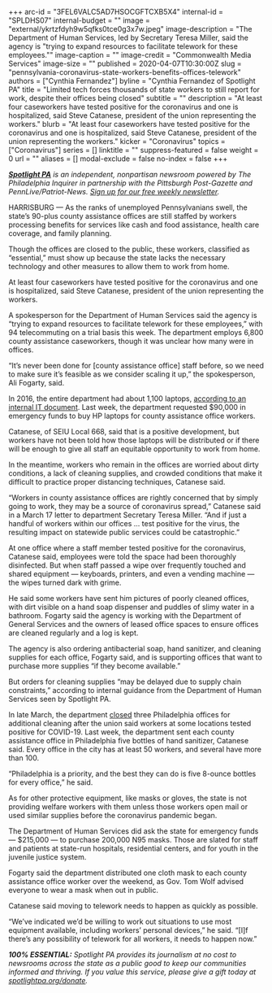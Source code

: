 +++
arc-id = "3FEL6VALC5AD7HSOCGFTCXB5X4"
internal-id = "SPLDHS07"
internal-budget = ""
image = "external/ykrtzfdyh9w5qfks0tce0g3x7w.jpeg"
image-description = "The Department of Human Services, led by Secretary Teresa Miller, said the agency is \"trying to expand resources to facilitate telework for these employees.\""
image-caption = ""
image-credit = "Commonwealth Media Services"
image-size = ""
published = 2020-04-07T10:30:00Z
slug = "pennsylvania-coronavirus-state-workers-benefits-offices-telework"
authors = ["Cynthia Fernandez"]
byline = "Cynthia Fernandez of Spotlight PA"
title = "Limited tech forces thousands of state workers to still report for work, despite their offices being closed"
subtitle = ""
description = "At least four caseworkers have tested positive for the coronavirus and one is hospitalized, said Steve Catanese, president of the union representing the workers."
blurb = "At least four caseworkers have tested positive for the coronavirus and one is hospitalized, said Steve Catanese, president of the union representing the workers."
kicker = "Coronavirus"
topics = ["Coronavirus"]
series = []
linktitle = ""
suppress-featured = false
weight = 0
url = ""
aliases = []
modal-exclude = false
no-index = false
+++

<a href="https://www.spotlightpa.org/"><i><b>Spotlight PA</b></i></a><i> is an independent, nonpartisan newsroom powered by The Philadelphia Inquirer in partnership with the Pittsburgh Post-Gazette and PennLive/Patriot-News. </i><a href="https://www.spotlightpa.org/newsletters"><i>Sign up for our free weekly newsletter</i></a><i>.</i>

HARRISBURG — As the ranks of unemployed Pennsylvanians swell, the state’s 90-plus county assistance offices are still staffed by workers processing benefits for services like cash and food assistance, health care coverage, and family planning.

Though the offices are closed to the public, these workers, classified as “essential,” must show up because the state lacks the necessary technology and other measures to allow them to work from home.

At least four caseworkers have tested positive for the coronavirus and one is hospitalized, said Steve Catanese, president of the union representing the workers.

A spokesperson for the Department of Human Services said the agency is “trying to expand resources to facilitate telework for these employees,” with 94 telecommuting on a trial basis this week. The department employs 6,800 county assistance caseworkers, though it was unclear how many were in offices.

“It’s never been done for [county assistance office] staff before, so we need to make sure it’s feasible as we consider scaling it up,” the spokesperson, Ali Fogarty, said.

In 2016, the entire department had about 1,100 laptops, <a href="https://www.dhs.pa.gov/providers/Providers/Documents/Business%20and%20Tech%20Standards/Platform/DHS%20Information%20Technology%20Environment%20Summary.pdf">according to an internal IT document</a>. Last week, the department requested $90,000 in emergency funds to buy HP laptops for county assistance office workers.

Catanese, of SEIU Local 668, said that is a positive development, but workers have not been told how those laptops will be distributed or if there will be enough to give all staff an equitable opportunity to work from home.

<script src="https://www.spotlightpa.org/embed.js" async></script><div data-spl-embed-version="1" data-spl-src="https://www.spotlightpa.org/embeds/donate/"></div>

In the meantime, workers who remain in the offices are worried about dirty conditions, a lack of cleaning supplies, and crowded conditions that make it difficult to practice proper distancing techniques, Catanese said.

“Workers in county assistance offices are rightly concerned that by simply going to work, they may be a source of coronavirus spread,” Catanese said in a March 17 letter to department Secretary Teresa Miller. “And if just a handful of workers within our offices ... test positive for the virus, the resulting impact on statewide public services could be catastrophic.”

At one office where a staff member tested positive for the coronavirus, Catanese said, employees were told the space had been thoroughly disinfected. But when staff passed a wipe over frequently touched and shared equipment — keyboards, printers, and even a vending machine — the wipes turned dark with grime.

He said some workers have sent him pictures of poorly cleaned offices, with dirt visible on a hand soap dispenser and puddles of slimy water in a bathroom. Fogarty said the agency is working with the Department of General Services and the owners of leased office spaces to ensure offices are cleaned regularly and a log is kept.

The agency is also ordering antibacterial soap, hand sanitizer, and cleaning supplies for each office, Fogarty said, and is supporting offices that want to purchase more supplies “if they become available.”

But orders for cleaning supplies “may be delayed due to supply chain constraints,” according to internal guidance from the Department of Human Services seen by Spotlight PA.

In late March, the department <a href="https://www.pennlive.com/news/2020/03/three-pa-government-offices-close-in-philadelphia-due-to-covid-19-exposure-concerns-this-could-have-been-prevented.html">closed</a> three Philadelphia offices for additional cleaning after the union said workers at some locations tested positive for COVID-19. Last week, the department sent each county assistance office in Philadelphia five bottles of hand sanitizer, Catanese said. Every office in the city has at least 50 workers, and several have more than 100.

<script src="https://www.spotlightpa.org/embed.js" async></script><div data-spl-embed-version="1" data-spl-src="https://www.spotlightpa.org/embeds/newsletter/"></div>

“Philadelphia is a priority, and the best they can do is five 8-ounce bottles for every office,” he said.

As for other protective equipment, like masks or gloves, the state is not providing welfare workers with them unless those workers open mail or used similar supplies before the coronavirus pandemic began.

The Department of Human Services did ask the state for emergency funds — $215,000 — to purchase 200,000 N95 masks. Those are slated for staff and patients at state-run hospitals, residential centers, and for youth in the juvenile justice system.

Fogarty said the department distributed one cloth mask to each county assistance office worker over the weekend, as Gov. Tom Wolf advised everyone to wear a mask when out in public.

Catanese said moving to telework needs to happen as quickly as possible.

“We’ve indicated we’d be willing to work out situations to use most equipment available, including workers’ personal devices,” he said. “[I]f there’s any possibility of telework for all workers, it needs to happen now.”

<i><b>100% ESSENTIAL:</b></i><i> Spotlight PA provides its journalism at no cost to newsrooms across the state as a public good to keep our communities informed and thriving. If you value this service, please give a gift today at </i><a href="https://www.spotlightpa.org/donate"><i>spotlightpa.org/donate</i></a><i>.</i>

<script src="https://www.spotlightpa.org/embed.js" async></script><div data-spl-embed-version="1" data-spl-src="https://www.spotlightpa.org/embeds/tips/?tip_text=Do%20you%20have%20a%20tip%20about%20%3Cb%3Ehow%20Pa.'s%20government%20is%20responding%20to%20the%20coronavirus%3C%2Fb%3E%3F%20Tell%20us."></div>
